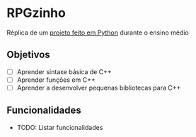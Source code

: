 # RPGzinho
Réplica de um [projeto feito em Python](https://github.com/Clara-Haag/pequeno-rpg) durante o ensino médio
## Objetivos
- [ ] Aprender sintaxe básica de C++
- [ ] Aprender funções em C++
- [ ] Aprender a desenvolver pequenas bibliotecas para C++

## Funcionalidades
- TODO: Listar funcionalidades